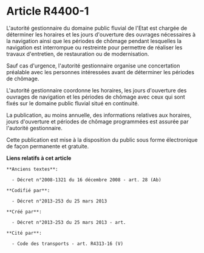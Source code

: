 # Article R4400-1

L'autorité gestionnaire du domaine public fluvial de l'Etat est chargée de déterminer les horaires et les jours d'ouverture
des ouvrages nécessaires à la navigation ainsi que les périodes de chômage pendant lesquelles la navigation est interrompue
ou restreinte pour permettre de réaliser les travaux d'entretien, de restauration ou de modernisation.

Sauf cas d'urgence, l'autorité gestionnaire organise une concertation préalable avec les personnes intéressées avant de
déterminer les périodes de chômage.

L'autorité gestionnaire coordonne les horaires, les jours d'ouverture des ouvrages de navigation et les périodes de chômage
avec ceux qui sont fixés sur le domaine public fluvial situé en continuité.

La publication, au moins annuelle, des informations relatives aux horaires, jours d'ouverture et périodes de chômage
programmées est assurée par l'autorité gestionnaire.

Cette publication est mise à la disposition du public sous forme électronique de façon permanente et gratuite.

**Liens relatifs à cet article**

	**Anciens textes**:

	  - Décret n°2008-1321 du 16 décembre 2008 - art. 28 (Ab)

	**Codifié par**:

	  - Décret n°2013-253 du 25 mars 2013

	**Créé par**:

	  - Décret n°2013-253 du 25 mars 2013 - art.

	**Cité par**:

	  - Code des transports - art. R4313-16 (V)
